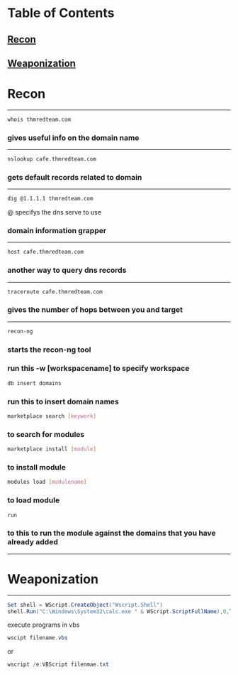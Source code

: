 # Table of Contents
## [Recon](#Recon)
## [Weaponization](#Weaponization)

# Recon
************************************

```bash
whois thmredteam.com
```

### gives useful info on the domain name

************************************

```bash
nslookup cafe.thmredteam.com
```

### gets default records related to domain

************************************

```bash
dig @1.1.1.1 thmredteam.com
```

@ specifys the dns serve to use

### domain information grapper

************************************

```bash
host cafe.thmredteam.com
```

### another way to query dns records

************************************

```bash 
traceroute cafe.thmredteam.com
```

### gives the number of hops between you and target

************************************

```bash
recon-ng
```

### starts the recon-ng tool
### run this -w [workspacename] to specify workspace

```bash
db insert domains
```

### run this to insert domain names

```bash
marketplace search [keywork]
```

### to search for modules

```bash
marketplace install [module]
```

### to install module

```bash
modules load [modulename]
```

### to load module

```bash
run
```

### to this to run the module against the domains that you have already added

**************************************

# Weaponization

************************************

```powershell
Set shell = WScript.CreateObject("Wscript.Shell")
shell.Run("C:\Windows\System32\calc.exe " & WScript.ScriptFullName),0,True
```
execute programs in vbs

```powershell
wscipt filename.vbs
```
or
```powershell
wscript /e:VBScript filenmae.txt
```
